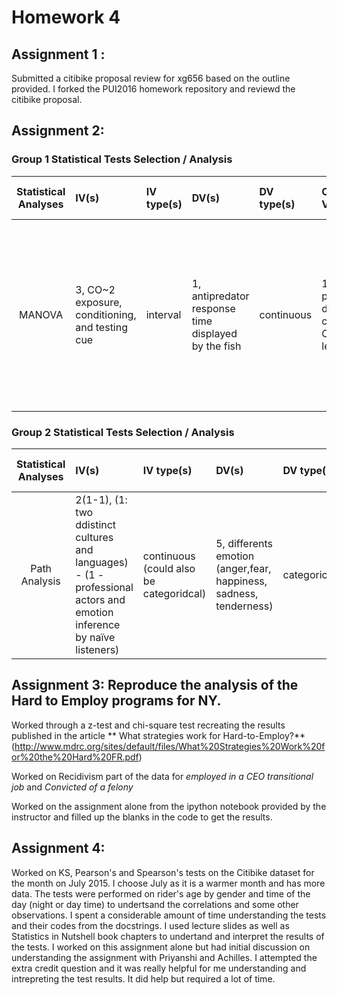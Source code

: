 
# Homework 4
## Assignment 1 :
Submitted a citibike proposal review for xg656 based on the outline provided. 
I forked the PUI2016 homework repository and reviewd the citibike proposal. 

## Assignment 2:
### Group 1 Statistical Tests Selection / Analysis

| Statistical Analyses	|  IV(s)  |  IV type(s) |  DV(s)  |  DV type(s)  |  Control Var | Control Var type  | Question to be answered | _H0_ | alpha | link to paper | 
|:----------:|:----------|:------------|:-------------|:-------------|:------------|:------------- |:------------------|:----:|:-------:|:-------|
MANOVA	| 3, CO~2 exposure, conditioning, and testing cue | interval | 1, antipredator response time displayed by the fish| continuous | 1, present-day control CO~2 levels | interval | Is	CO2 exposure is altering the cognitive ability of species, by either preventing them from learning or by altering the interpretation of environmental cues | Response at 440 µatm CO2 (current day levels) <= response at 850 µatm CO2 | 0.001 | [Effects of Ocean Acidification on Learning in Coral Reef Fishes](http://journals.plos.org/plosone/article?id=10.1371/journal.pone.0031478) |

### Group 2 Statistical Tests Selection / Analysis

| Statistical Analyses	|  IV(s)  |  IV type(s) |  DV(s)  |  DV type(s)  |  Control Var | Control Var type  | Question to be answered | _H0_ | _Ha_ | alpha | link to paper | 
|:----------:|:----------|:------------|:-------------|:-------------|:------------|:------------- |:------------------|:----:|:-------:|:-------|:-------|
Path Analysis	| 2(1-1), (1: two ddistinct cultures and languages) - (1 - professional actors and emotion inference by naïve listeners) | continuous (could also be categoridcal) | 5, differents emotion (anger,fear, happiness, sadness, tenderness)| categorical | NA | NA | 	The selected vocal parameters (distal/acoustic and proximal/perceived) are differentially related to different emotions | There is no central role of arousal in vocal emotion | There is a central role of arousal in vocal emotion communication | 0.02 | [Path Models of Vocal Emotion Communication](http://journals.plos.org/plosone/article?id=10.1371/journal.pone.0136675) |

## Assignment 3: Reproduce the analysis of the Hard to Employ programs for NY. 
Worked through a z-test and chi-square test recreating the results published in the article ** What strategies work for Hard-to-Employ?** (http://www.mdrc.org/sites/default/files/What%20Strategies%20Work%20for%20the%20Hard%20FR.pdf)

Worked on Recidivism part of the data for _employed in a CEO transitional job_ and _Convicted of a felony_

Worked on the assignment alone from the ipython notebook provided by the instructor and filled up the blanks in the code to get the results.      

## Assignment 4:
Worked on KS, Pearson's and Spearson's tests on the Citibike dataset for the month on July 2015. I choose July as it is a warmer month and has more data. 
The tests were performed on rider's age by gender and time of the day (night or day time) to undertsand the correlations and some other observations. 
I spent a considerable amount of time understanding the tests and their codes from the docstrings. I used lecture slides as well as Statistics in Nutshell book chapters to undertand and interpret the results of the tests. 
I worked on this assignment alone but had initial discussion on understanding the assignment with Priyanshi and Achilles. 
I attempted the extra credit question and it was really helpful for me understanding and intrepreting the test results. It did help but required a lot of time.
